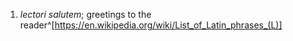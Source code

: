 1. *lectori salutem*; greetings to the reader^[https://en.wikipedia.org/wiki/List_of_Latin_phrases_(L)]